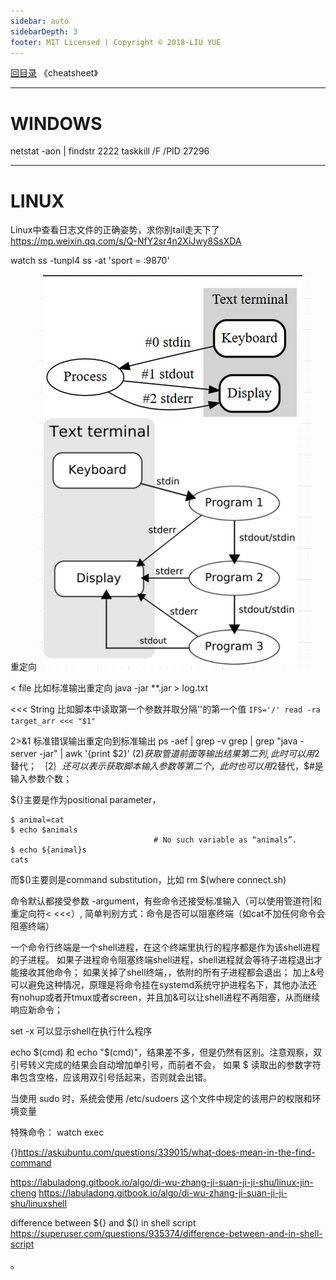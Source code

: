 ```yaml
---
sidebar: auto
sidebarDepth: 3
footer: MIT Licensed | Copyright © 2018-LIU YUE
---
```


[回目录](/docs/software)  《cheatsheet》

---

WINDOWS
======

netstat -aon | findstr 2222
taskkill /F /PID 27296


---

LINUX
=====

Linux中查看日志文件的正确姿势，求你别tail走天下了
https://mp.weixin.qq.com/s/Q-NfY2sr4n2XiJwy8SsXDA

watch ss -tunpl4
ss -at 'sport = :9870'

重定向
![](/docs/docs_image/software/linux/linux_redirect01.png)

\< file 比如标准输出重定向 java -jar **.jar > log.txt

\<<< String 比如脚本中读取第一个参数并取分隔'\'的第一个值 ```IFS='/' read -ra target_arr <<< "$1"```

2>&1 标准错误输出重定向到标准输出
ps -aef | grep -v grep | grep "java -server -jar" | awk '{print $2}'
$(2)获取管道前面等输出结果第二列,此时可以用$2替代；
$｛2｝还可以表示获取脚本输入参数等第二个，此时也可以用$2替代，$#是输入参数个数；

${}主要是作为positional parameter，
```
$ animal=cat
$ echo $animals
                                # No such variable as “animals”.
$ echo ${animal}s
cats
```
而$()主要则是command substitution，比如
rm $(where connect.sh)


命令默认都接受参数 -argument，有些命令还接受标准输入（可以使用管道符|和重定向符< <<<）,
简单判别方式：命令是否可以阻塞终端（如cat不加任何命令会阻塞终端）

一个命令行终端是一个shell进程，在这个终端里执行的程序都是作为该shell进程的子进程。
如果子进程命令阻塞终端shell进程，shell进程就会等待子进程退出才能接收其他命令；
如果关掉了shell终端，，依附的所有子进程都会退出；
加上&号可以避免这种情况，原理是将命令挂在systemd系统守护进程名下，其他办法还有nohup或者开tmux或者screen，并且加&可以让shell进程不再阻塞，从而继续响应新命令；

set -x 可以显示shell在执行什么程序

echo $(cmd) 和 echo "$(cmd)"，结果差不多，但是仍然有区别。注意观察，双引号转义完成的结果会自动增加单引号，而前者不会，
如果 $ 读取出的参数字符串包含空格，应该用双引号括起来，否则就会出错。

当使用 sudo 时，系统会使用 /etc/sudoers 这个文件中规定的该用户的权限和环境变量

特殊命令：
watch 
exec

{}https://askubuntu.com/questions/339015/what-does-mean-in-the-find-command



https://labuladong.gitbook.io/algo/di-wu-zhang-ji-suan-ji-ji-shu/linux-jin-cheng
https://labuladong.gitbook.io/algo/di-wu-zhang-ji-suan-ji-ji-shu/linuxshell

difference between ${} and $() in shell script https://superuser.com/questions/935374/difference-between-and-in-shell-script

。

